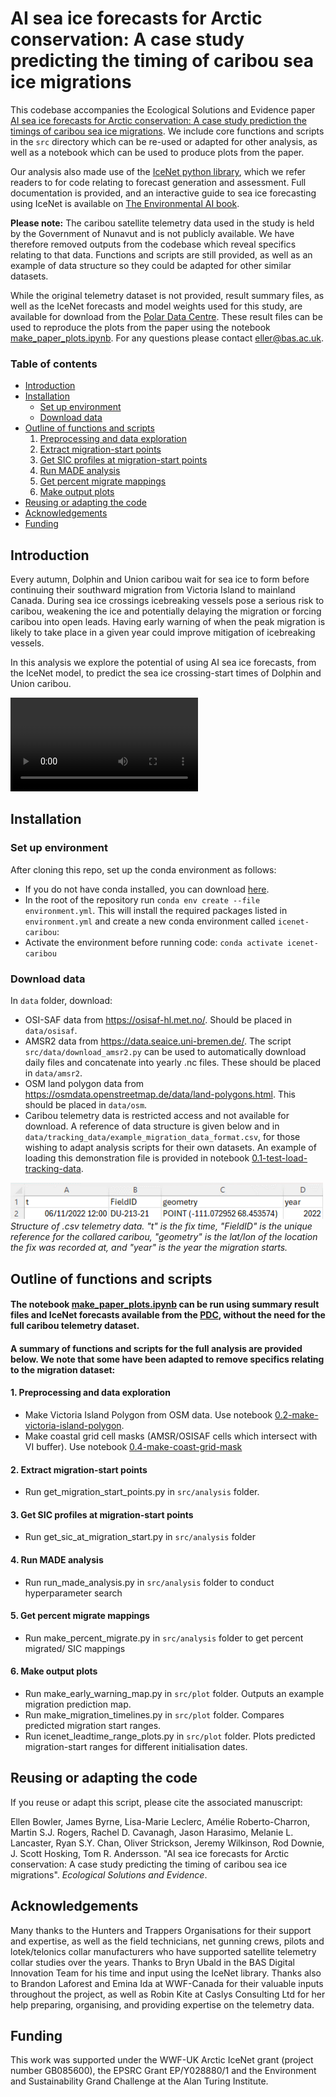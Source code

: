 # AI sea ice forecasts for Arctic conservation: A case study predicting the timing of caribou sea ice migrations
This codebase accompanies the Ecological Solutions and Evidence paper [AI sea ice forecasts for Arctic conservation: A case study prediction the timings of caribou sea ice migrations](link). We include core functions and scripts in the `src` directory which can be re-used or adapted for other analysis, as well as a notebook which can be used to produce plots from the paper.

Our analysis also made use of the [IceNet python library](https://github.com/icenet-ai/icenet), which we refer readers to for code relating to forecast generation and assessment. Full documentation is provided, and an interactive guide to sea ice forecasting using IceNet is available on [The Environmental AI book](https://acocac.github.io/environmental-ai-book/polar/modelling/polar-modelling-icenet.html).

**Please note:** The caribou satellite telemetry data used in the study is held by the Government of Nunavut and is not publicly available. We have therefore removed outputs from the codebase which reveal specifics relating to that data. Functions and scripts are still provided, as well as an example of data structure so they could be adapted for other similar datasets. 

While the original telemetry dataset is not provided, result summary files, as well as the IceNet forecasts and model weights used for this study, are available for download from the [Polar Data Centre](link). These result files can be used to reproduce the plots from the paper using the notebook [make_paper_plots.ipynb](make_paper_plots.ipynb). For any questions please contact eller@bas.ac.uk.


### Table of contents

<!-- TOC -->
* [Introduction](#introduction)
* [Installation](#installation)
    * [Set up environment](#setup)
    * [Download data](#download)
* [Outline of functions and scripts](#outline)
    1. [Preprocessing and data exploration](#preprocessing)
    2. [Extract migration-start points](#migration-start)
    3. [Get SIC profiles at migration-start points](#sic-profiles)
    4. [Run MADE analysis](#made-analysis)
    5. [Get percent migrate mappings](#percent-migrate)
    6. [Make output plots](#output-plots)
* [Reusing or adapting the code](#reuse)
* [Acknowledgements](#acknowledgements)
* [Funding](#funding)
<!-- TOC -->

## Introduction <a name="introduction"></a>
Every autumn, Dolphin and Union caribou wait for sea ice to form before continuing their southward migration from Victoria Island to mainland Canada. During sea ice crossings icebreaking vessels pose a serious risk to caribou, weakening the ice and potentially delaying the migration or forcing caribou into open leads. Having early warning of when the peak migration is likely to take place in a given year could improve mitigation of icebreaking vessels.

In this analysis we explore the potential of using AI sea ice forecasts, from the IceNet model, to predict the sea ice crossing-start times of Dolphin and Union caribou.

![migration animation](./graphics/osisaf_anim_2021_autumn_complete_simplified.mp4)


## Installation <a name="installation"></a>
### Set up environment <a name="setup"></a>
After cloning this repo, set up the conda environment as follows:
* If you do not have conda installed, you can download [here](https://docs.conda.io/projects/conda/en/latest/user-guide/install/index.html). 
* In the root of the repository run `conda env create --file environment.yml`.
This will install the required packages listed in `environment.yml` and create a new conda environment called `icenet-caribou`: 
* Activate the environment before running code: `conda activate icenet-caribou`

### Download data <a name="download"></a>
In `data` folder, download:
* OSI-SAF data from https://osisaf-hl.met.no/. Should be placed in `data/osisaf`. 
* AMSR2 data from https://data.seaice.uni-bremen.de/. The script `src/data/download_amsr2.py` can be used to automatically download daily files and concatenate into yearly .nc files. These should be placed in `data/amsr2`. 
* OSM land polygon data from https://osmdata.openstreetmap.de/data/land-polygons.html. This should be placed in `data/osm`. 
* Caribou telemetry data is restricted access and not available for download. A reference of data structure is given below and in `data/tracking_data/example_migration_data_format.csv`, for those wishing to adapt analysis scripts for their own datasets. An example of loading this demonstration file is provided in notebook [0.1-test-load-tracking-data](notebooks/0.2-test-load-tracking-data.ipynb). 


<p align="left">
  <img src="./graphics/example_csv_image.png" alt="csv example" width="500">
  <br>
  <em>Structure of .csv telemetry data. "t" is the fix time, "FieldID" is the unique reference for the collared caribou, "geometry" is the lat/lon of the location the fix was recorded at, and "year" is the year the migration starts.</em>
</p>


## Outline of functions and scripts <a name="outline"></a>

#### The notebook [make_paper_plots.ipynb](make_paper_plots.ipynb) can be run using summary result files and IceNet forecasts available from the [PDC](link), without the need for the full caribou telemetry dataset. 

#### A summary of functions and scripts for the full analysis are provided below. We note that some have been adapted to remove specifics relating to the migration dataset:

#### 1. Preprocessing and data exploration <a name="preprocessing"></a>
* Make Victoria Island Polygon from OSM data. Use notebook [0.2-make-victoria-island-polygon](notebooks/0.2-make-victoria-island-polygon.ipynb). 
* Make coastal grid cell masks (AMSR/OSISAF cells which intersect with VI buffer). Use notebook [0.4-make-coast-grid-mask](notebooks/0.4-make-coast-grid-mask.ipynb)

#### 2. Extract migration-start points <a name="migration-start"></a>
* Run get_migration_start_points.py in `src/analysis` folder. 

#### 3. Get SIC profiles at migration-start points <a name="sic-profiles"></a>
* Run get_sic_at_migration_start.py in `src/analysis` folder

#### 4. Run MADE analysis <a name="made-analysis"></a>
* Run run_made_analysis.py in `src/analysis` folder to conduct hyperparameter search 

#### 5. Get percent migrate mappings <a name="percent-migrate"></a>
* Run make_percent_migrate.py in `src/analysis` folder to get percent migrated/ SIC mappings

#### 6. Make output plots <a name="output-plots"></a>
* Run make_early_warning_map.py in `src/plot` folder. Outputs an example migration prediction map.
* Run make_migration_timelines.py in `src/plot` folder. Compares predicted migration start ranges.
* Run icenet_leadtime_range_plots.py in `src/plot` folder. Plots predicted migration-start ranges for different initialisation dates. 


## Reusing or adapting the code <a name="reuse"></a>
If you reuse or adapt this script, please cite the associated manuscript:

Ellen Bowler, James Byrne, Lisa-Marie Leclerc, Amélie Roberto-Charron, Martin S.J. Rogers, Rachel D. Cavanagh, Jason Harasimo, Melanie L. Lancaster, Ryan S.Y. Chan, Oliver Strickson, Jeremy Wilkinson, Rod Downie, J. Scott Hosking, Tom R. Andersson. "AI sea ice forecasts for Arctic conservation: A case study predicting the timing of caribou sea ice migrations". *Ecological Solutions and Evidence*.

## Acknowledgements <a name="acknowledgements"></a>
Many thanks to the Hunters and Trappers Organisations for their support and expertise, as well as the field technicians, net gunning crews, pilots and lotek/telonics collar manufacturers who have supported satellite telemetry collar studies over the years. Thanks to Bryn Ubald in the BAS Digital Innovation Team for his time and input using the IceNet library. Thanks also to Brandon Laforest and Emina Ida at WWF-Canada for their valuable inputs throughout the project, as well as Robin Kite at Caslys Consulting Ltd for her help preparing, organising, and providing expertise on the telemetry data. 

## Funding <a name="funding"></a>
This work was supported under the WWF-UK Arctic IceNet grant (project number GB085600), the EPSRC Grant EP/Y028880/1 and the Environment and Sustainability Grand Challenge at the Alan Turing Institute. 
